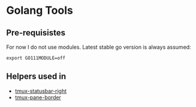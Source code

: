 # Golang Tools

## Pre-requisistes

For now I do not use modules. Latest stable go version is always assumed:

```
export GO111MODULE=off
```


## Helpers used in

* [tmux-statusbar-right](https://github.com/diepfote/dot-files/blob/0a17bcdff499a4e4b080893a12ac08596b6dc8d9/.tmux.conf#L42)
* [tmux-pane-border](https://github.com/diepfote/dot-files/blob/0a17bcdff499a4e4b080893a12ac08596b6dc8d9/.tmux.conf#L49)
